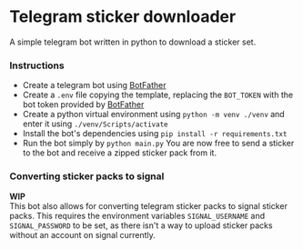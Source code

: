 # Telegram sticker downloader
A simple telegram bot written in python to download a sticker set.
### Instructions
- Create a telegram bot using [BotFather](https://t.me/BotFather)
- Create a `.env` file copying the template, replacing the `BOT_TOKEN` with the bot token provided by [BotFather](https://t.me/BotFather)
- Create a python virtual environment using `python -m venv ./venv` and enter it using `./venv/Scripts/activate`
- Install the bot's dependencies using `pip install -r requirements.txt`
- Run the bot simply by `python main.py`
You are now free to send a sticker to the bot and receive a zipped sticker pack from it.
### Converting sticker packs to signal
**WIP**  
This bot also allows for converting telegram sticker packs to signal sticker packs. This requires the environment variables `SIGNAL_USERNAME` and `SIGNAL_PASSWORD` to be set, as there isn't a way to upload sticker packs without an account on signal currently.